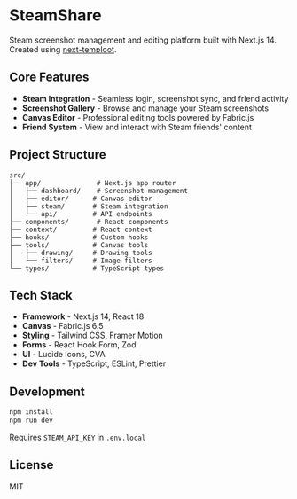 # SteamShare

Steam screenshot management and editing platform built with Next.js 14. Created using [next-temploot](https://github.com/JayRichh/next-temploot).

## Core Features

- **Steam Integration** - Seamless login, screenshot sync, and friend activity
- **Screenshot Gallery** - Browse and manage your Steam screenshots
- **Canvas Editor** - Professional editing tools powered by Fabric.js
- **Friend System** - View and interact with Steam friends' content

## Project Structure

```
src/
├── app/              # Next.js app router
│   ├── dashboard/    # Screenshot management
│   ├── editor/      # Canvas editor
│   ├── steam/       # Steam integration
│   └── api/         # API endpoints
├── components/       # React components
├── context/         # React context
├── hooks/           # Custom hooks
├── tools/           # Canvas tools
│   ├── drawing/     # Drawing tools
│   └── filters/     # Image filters
└── types/           # TypeScript types
```

## Tech Stack

- **Framework** - Next.js 14, React 18
- **Canvas** - Fabric.js 6.5
- **Styling** - Tailwind CSS, Framer Motion
- **Forms** - React Hook Form, Zod
- **UI** - Lucide Icons, CVA
- **Dev Tools** - TypeScript, ESLint, Prettier

## Development

```bash
npm install
npm run dev
```

Requires `STEAM_API_KEY` in `.env.local`

## License

MIT
